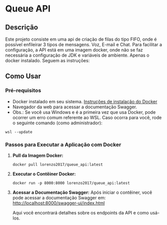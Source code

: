 
# Queue API

## Descrição

Este projeto consiste em uma api de criação de filas do tipo FIFO, onde é possível enfileirar 3 tipos de mensagens. Voz, E-mail e Chat.
Para facilitar a configuração, a API está em uma imagem docker, onde não se faz necessária a configuração de JDK e variáveis de ambiente. Apenas o docker instalado. Seguem as instruções:

## Como Usar

### Pré-requisitos

- Docker instalado em seu sistema. [Instruções de instalação do Docker](https://docs.docker.com/get-docker/)
- Navegador da web para acessar a documentação Swagger.
- Obs.: Se você usa Windows e é a primeira vez que usa Docker, pode ocorrer um erro comum referente ao WSL. Caso ocorra para você, rode o seguinte comando (como administrador):
```
wsl --update
```

### Passos para Executar a Aplicação com Docker

1. **Pull da Imagem Docker:**
   ```
   docker pull lorenzo2017/queue_api:latest
   ```

2. **Executar o Contêiner Docker:**
   ```
   docker run -p 8000:8000 lorenzo2017/queue_api:latest
   ```

3. **Acessar a Documentação Swagger:**
   Após iniciar o contêiner, você pode acessar a documentação Swagger em:
   [http://localhost:8000/swagger-ui/index.html](http://localhost:8000/swagger-ui/index.html)

   Aqui você encontrará detalhes sobre os endpoints da API e como usá-los.
